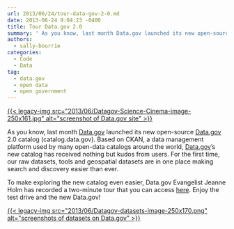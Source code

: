 ```yaml
---
url: 2013/06/24/tour-data-gov-2-0.md
date: 2013-06-24 9:04:23 -0400
title: Tour Data.gov 2.0
summary: ' As you know, last month Data.gov launched its new open-source Data.gov 2.0 catalog (catalog.data.gov). Based on CKAN, a data management platform used by many open-data catalogs around the world, Data.gov&rsquo;s new catalog has received nothing but kudos from users. For the first time, our raw datasets, tools'
authors:
  - sally-bourrie
categories:
  - Code
  - Data
tag:
  - data.gov
  - open data
  - open government
---
```


[{{< legacy-img src="2013/06/Datagov-Science-Cinema-image-250x161.jpg" alt="screenshot of Data.gov site" >}}](https://s3.amazonaws.com/sitesusa/wp-content/uploads/sites/212/2013/06/Datagov-Science-Cinema-image.jpg)

<p style="text-align: left">
  <del></del>As you know, last month <a href="http://www.data.gov/" target="_blank">Data.gov</a> launched its new open-source <a href="http://www.data.gov/" target="_blank">Data.gov</a> 2.0 catalog (catalog.data.gov). Based on CKAN, a data management platform used by many open-data catalogs around the world, <a href="http://www.data.gov/" target="_blank">Data.gov</a>’s new catalog has received nothing but kudos from users. For the first time, our raw datasets, tools and geospatial datasets are in one place  making search and discovery easier than ever.
</p>

<div>
  <div>
    <div>
      <div>
        <p style="text-align: left">
          To make exploring the new catalog even easier, Data.gov Evangelist Jeanne Holm has recorded a two-minute tour that you can access <a title="CKAN Webinar" href="http://www.data.gov/training-videos/CKAN%20Webinar.wmv" target="_blank">here</a>. Enjoy the test drive and the new Data.gov!
        </p>
      </div>
    </div>
  </div>
</div>

[{{< legacy-img src="2013/06/Datagov-datasets-image-250x170.png" alt="screenshots of datasets on Data.gov" >}}](https://s3.amazonaws.com/sitesusa/wp-content/uploads/sites/212/2013/06/Datagov-datasets-image.png)